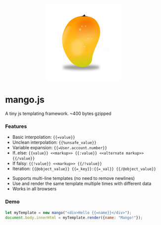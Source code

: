 <p align="center">
	<img src="./logo.png" alt="a mango" width="250"/>
<p>

# mango.js

A tiny js templating framework. ~400 bytes gzipped

### Features
 * Basic interpolation: 
  ```{{=value}}```
 * Unclean interpolation: 
  ```{{%unsafe_value}}```
 * Variable expansion: 
  ```{{=User.account.number}}```
 * If..else: 
  ```{{value}} <<markup>> {{:value}} <<alternate markup>> {{/value}}```
 * If falsy: 
  ```{{!value}} <<markup>> {{/!value}}```
 * Iteration: 
  ```{{@object_value}} {{=_key}}:{{=_val}} {{/@object_value}}```
 
 - Supports multi-line templates (no need to remove newlines)
 - Use and render the same template multiple times with different data
 - Works in all browsers

### Demo

```javascript
let myTemplate = new mango("<div>Hello {{=name}}</div>");
document.body.innerHtml = myTemplate.render({name: "Mango!"});
```
